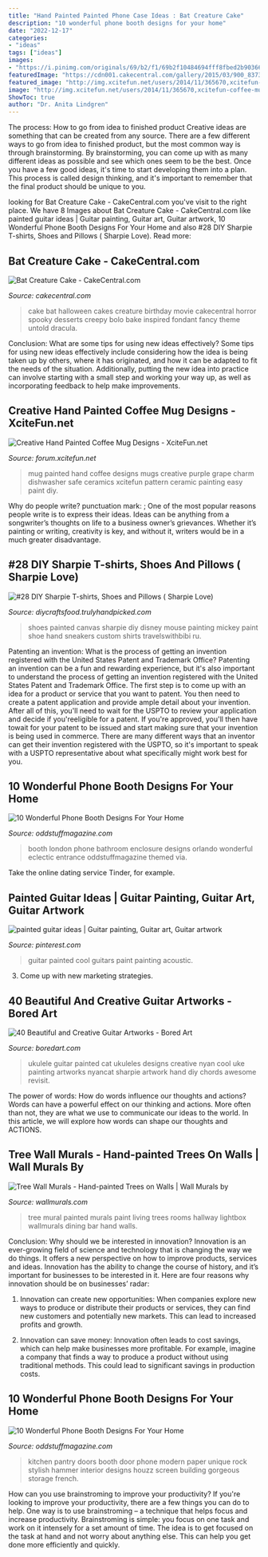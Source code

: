 ```yaml
---
title: "Hand Painted Painted Phone Case Ideas : Bat Creature Cake"
description: "10 wonderful phone booth designs for your home"
date: "2022-12-17"
categories:
- "ideas"
tags: ["ideas"]
images:
- "https://i.pinimg.com/originals/69/b2/f1/69b2f10484694fff8fbed2b90366a814.jpg"
featuredImage: "https://cdn001.cakecentral.com/gallery/2015/03/900_837314Mxcm_bat-creature-cake.jpg"
featured_image: "http://img.xcitefun.net/users/2014/11/365670,xcitefun-coffee-mug-designs-7.jpg"
image: "http://img.xcitefun.net/users/2014/11/365670,xcitefun-coffee-mug-designs-7.jpg"
ShowToc: true
author: "Dr. Anita Lindgren"
---
```



The process: How to go from idea to finished product
Creative ideas are something that can be created from any source. There are a few different ways to go from idea to finished product, but the most common way is through brainstorming. By brainstorming, you can come up with as many different ideas as possible and see which ones seem to be the best. Once you have a few good ideas, it's time to start developing them into a plan. This process is called design thinking, and it's important to remember that the final product should be unique to you.

	

		
looking for Bat Creature Cake - CakeCentral.com you've visit to the right place. We have 8 Images about Bat Creature Cake - CakeCentral.com like painted guitar ideas | Guitar painting, Guitar art, Guitar artwork, 10 Wonderful Phone Booth Designs For Your Home and also #28 DIY Sharpie T-shirts, Shoes and Pillows ( Sharpie Love). Read more:
		
    
## Bat Creature Cake - CakeCentral.com

<img loading=lazy src="https://cdn001.cakecentral.com/gallery/2015/03/900_837314Mxcm_bat-creature-cake.jpg" onerror="this.onerror=null;this.src='https://tse3.mm.bing.net/th?id=OIP.JL9jVt52cCCrDlzGjKvnvwHaKz&amp;pid=15.1';" alt="Bat Creature Cake - CakeCentral.com">

_Source: cakecentral.com_

>cake bat halloween cakes creature birthday movie cakecentral horror spooky desserts creepy bolo bake inspired fondant fancy theme untold dracula. 

	

Conclusion: What are some tips for using new ideas effectively?
Some tips for using new ideas effectively include considering how the idea is being taken up by others, where it has originated, and how it can be adapted to fit the needs of the situation. Additionally, putting the new idea into practice can involve starting with a small step and working your way up, as well as incorporating feedback to help make improvements.

    
## Creative Hand Painted Coffee Mug Designs - XciteFun.net

<img loading=lazy src="http://img.xcitefun.net/users/2014/11/365670,xcitefun-coffee-mug-designs-7.jpg" onerror="this.onerror=null;this.src='https://tse2.mm.bing.net/th?id=OIP.ygNv2WWGWR_XIOHGPatl5AHaJ4&amp;pid=15.1';" alt="Creative Hand Painted Coffee Mug Designs - XciteFun.net">

_Source: forum.xcitefun.net_

>mug painted hand coffee designs mugs creative purple grape charm dishwasher safe ceramics xcitefun pattern ceramic painting easy paint diy. 

	

Why do people write?
punctuation mark: ;
One of the most popular reasons people write is to express their ideas. Ideas can be anything from a songwriter’s thoughts on life to a business owner’s grievances. Whether it’s painting or writing, creativity is key, and without it, writers would be in a much greater disadvantage.

    
## #28 DIY Sharpie T-shirts, Shoes And Pillows ( Sharpie Love)

<img loading=lazy src="http://diycraftsfood.trulyhandpicked.com/wp-content/uploads/2017/04/Painted-and-sharpie-canvas-shoe.jpg" onerror="this.onerror=null;this.src='https://tse3.mm.bing.net/th?id=OIP.syp3yNO7gzgetHxyDQXpoQHaJ6&amp;pid=15.1';" alt="#28 DIY Sharpie T-shirts, Shoes and Pillows ( Sharpie Love)">

_Source: diycraftsfood.trulyhandpicked.com_

>shoes painted canvas sharpie diy disney mouse painting mickey paint shoe hand sneakers custom shirts travelswithbibi ru. 

	

Patenting an invention: What is the process of getting an invention registered with the United States Patent and Trademark Office?
Patenting an invention can be a fun and rewarding experience, but it's also important to understand the process of getting an invention registered with the United States Patent and Trademark Office. The first step is to come up with an idea for a product or service that you want to patent. You then need to create a patent application and provide ample detail about your invention. After all of this, you'll need to wait for the USPTO to review your application and decide if you'reeligible for a patent. If you're approved, you'll then have towait for your patent to be issued and start making sure that your invention is being used in commerce. There are many different ways that an inventor can get their invention registered with the USPTO, so it's important to speak with a USPTO representative about what specifically might work best for you.

    
## 10 Wonderful Phone Booth Designs For Your Home

<img loading=lazy src="http://oddstuffmagazine.com/wp-content/uploads/2015/03/themed-london-booth-orlando-650x865.jpg" onerror="this.onerror=null;this.src='https://tse4.mm.bing.net/th?id=OIP.fbfhLj-qh2mJiKXsb7Wi3gHaJ2&amp;pid=15.1';" alt="10 Wonderful Phone Booth Designs For Your Home">

_Source: oddstuffmagazine.com_

>booth london phone bathroom enclosure designs orlando wonderful eclectic entrance oddstuffmagazine themed via. 

	

Take the online dating service Tinder, for example.

    
## Painted Guitar Ideas | Guitar Painting, Guitar Art, Guitar Artwork

<img loading=lazy src="https://i.pinimg.com/originals/69/b2/f1/69b2f10484694fff8fbed2b90366a814.jpg" onerror="this.onerror=null;this.src='https://tse4.mm.bing.net/th?id=OIP.FZ_NP1npWdhWvN89SmK8aQHaJ8&amp;pid=15.1';" alt="painted guitar ideas | Guitar painting, Guitar art, Guitar artwork">

_Source: pinterest.com_

>guitar painted cool guitars paint painting acoustic. 

	

3. Come up with new marketing strategies.

    
## 40 Beautiful And Creative Guitar Artworks - Bored Art

<img loading=lazy src="http://boredart.com/wp-content/uploads/2016/02/Beautiful-and-Creative-Guitar-Artworks-41.jpg" onerror="this.onerror=null;this.src='https://tse3.mm.bing.net/th?id=OIP.V8vXH0UHBiFfDjRAOQpT0wHaKi&amp;pid=15.1';" alt="40 Beautiful and Creative Guitar Artworks - Bored Art">

_Source: boredart.com_

>ukulele guitar painted cat ukuleles designs creative nyan cool uke painting artworks nyancat sharpie artwork hand diy chords awesome revisit. 

	

The power of words: How do words influence our thoughts and actions?
Words can have a powerful effect on our thinking and actions. More often than not, they are what we use to communicate our ideas to the world. In this article, we will explore how words can shape our thoughts and ACTIONS.

    
## Tree Wall Murals - Hand-painted Trees On Walls | Wall Murals By

<img loading=lazy src="https://www.wallmurals.com/wp-content/uploads/2015/05/10family_tree_mural.jpg" onerror="this.onerror=null;this.src='https://tse2.mm.bing.net/th?id=OIP.QxAv4dC_WUrK_hYngPSBUgHaFj&amp;pid=15.1';" alt="Tree Wall Murals - Hand-painted Trees on Walls | Wall Murals by">

_Source: wallmurals.com_

>tree mural painted murals paint living trees rooms hallway lightbox wallmurals dining bar hand walls. 

	

Conclusion: Why should we be interested in innovation?
Innovation is an ever-growing field of science and technology that is changing the way we do things. It offers a new perspective on how to improve products, services and ideas. Innovation has the ability to change the course of history, and it’s important for businesses to be interested in it. Here are four reasons why innovation should be on businesses’ radar:
1) Innovation can create new opportunities: When companies explore new ways to produce or distribute their products or services, they can find new customers and potentially new markets. This can lead to increased profits and growth.

2) Innovation can save money: Innovation often leads to cost savings, which can help make businesses more profitable. For example, imagine a company that finds a way to produce a product without using traditional methods. This could lead to significant savings in production costs.

    
## 10 Wonderful Phone Booth Designs For Your Home

<img loading=lazy src="https://oddstuffmagazine.com/wp-content/uploads/2015/03/pantry-doors-650x868.jpg" onerror="this.onerror=null;this.src='https://tse1.mm.bing.net/th?id=OIP.4ce4POMZja5Bkp5SWKGHLwHaJ4&amp;pid=15.1';" alt="10 Wonderful Phone Booth Designs For Your Home">

_Source: oddstuffmagazine.com_

>kitchen pantry doors booth door phone modern paper unique rock stylish hammer interior designs houzz screen building gorgeous storage french. 

	

How can you use brainstroming to improve your productivity?
If you're looking to improve your productivity, there are a few things you can do to help. One way is to use brainstroming – a technique that helps focus and increase productivity. Brainstroming is simple: you focus on one task and work on it intensely for a set amount of time. The idea is to get focused on the task at hand and not worry about anything else. This can help you get done more efficiently and quickly.

